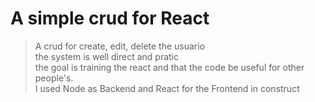 <h1>A simple crud for React</h1>

> A crud for create, edit, delete the usuario<br/>
> the system is well direct and pratic <br/>
> the goal is training the react and that the code be useful for other people's.<br/>
> I used Node as Backend and React for the Frontend
> in construct